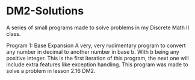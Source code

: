 # DM2-Solutions
A series of small programs made to solve problems in my Discrete Math II class.

Program 1: Base Expansion
A very, very rudimentary program to convert any number in decimal to another number in base b. With b being any positive integer. This is the first iteration of this program,
the next one will include extra features like exception handling. This program was made to solve a problem in lesson 2.16 DM2.

